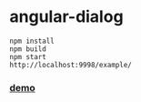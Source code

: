angular-dialog
============


    npm install
    npm build
    npm start
    http://localhost:9998/example/
    
 ### [demo](https://cnlf.github.io/angular-dialog/example/)
